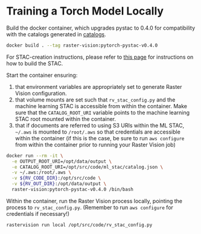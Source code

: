 # Training a Torch Model Locally

Build the docker container, which upgrades pystac to 0.4.0 for compatibility with the catalogs generated in [catalogs](../catalogs).

```bash
docker build . --tag raster-vision:pytorch-pystac-v0.4.0
```

For STAC-creation instructions, please refer to [this page](../catalogs/sen1floods11-mldata/README.md) for instructions on how to build the STAC.

Start the container ensuring:

1. that environment variables are appropriately set to generate Raster Vision configuration.
2. that volume mounts are set such that `rv_stac_config.py` and the machine learning STAC is accessible from within the container. Make sure that the `CATALOG_ROOT_URI` variable points to the machine learning STAC root mounted within the container.
3. that if documents are referred to using S3 URIs within the ML STAC, `~/.aws` is mounted to `/root/.aws` so that credentials are accessible within the container (if this is the case, be sure to run `aws configure` from within the container prior to running your Raster Vision job)

```bash
docker run --rm -it \
  -e OUTPUT_ROOT_URI=/opt/data/output \
  -e CATALOG_ROOT_URI=/opt/src/code/ml_stac/catalog.json \
  -v ~/.aws:/root/.aws \
  -v ${RV_CODE_DIR}:/opt/src/code \
  -v ${RV_OUT_DIR}:/opt/data/output \
  raster-vision:pytorch-pystac-v0.4.0 /bin/bash
```

Within the container, run the Raster Vision process locally, pointing the process to `rv_stac_config.py`. (Remember to run `aws configure` for credentials if necessary!)

```bash
rastervision run local /opt/src/code/rv_stac_config.py
```
